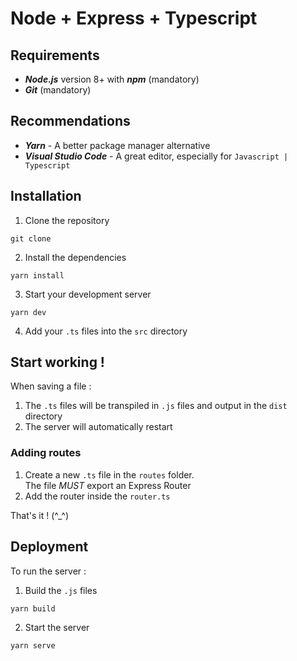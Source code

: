 # Node + Express + Typescript

## Requirements

- ___Node.js___ version 8+ with ___npm___ (mandatory)
- ___Git___ (mandatory)

## Recommendations

- ___Yarn___ - A better package manager alternative
- ___Visual Studio Code___ - A great editor, especially for `Javascript | Typescript`

## Installation

1. Clone the repository

```shell
git clone
```

2. Install the dependencies

```shell
yarn install
```

3. Start your development server

```shell
yarn dev
```

4. Add your `.ts` files into the `src` directory

## Start working !

When saving a file :  

1. The `.ts` files will be transpiled in `.js` files and output in the `dist` directory
2. The server will automatically restart

### Adding routes

1. Create a new `.ts` file in the `routes` folder.  
The file _MUST_ export an Express Router
2. Add the router inside the `router.ts`

That's it ! (^_^)

## Deployment

To run the server :

1. Build the `.js` files

```shell
yarn build
```

2. Start the server

```shell
yarn serve
```
